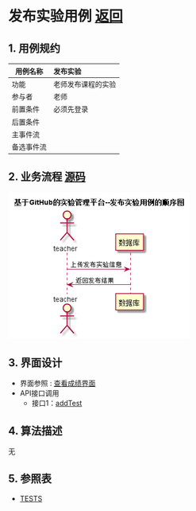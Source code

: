 # 发布实验用例 [返回](../README.md)
## 1. 用例规约

|用例名称|发布实验|
|-------|:-------------|
|功能|老师发布课程的实验|
|参与者|老师|
|前置条件|必须先登录|
|后置条件| |
|主事件流| |
|备选事件流| |

## 2. 业务流程 [源码](../src/发布实验.puml)
![sequence1](../images/发布实验.png) 

## 3. 界面设计
- 界面参照 : [查看成绩界面](../ui/fbtest.html)
- API接口调用
    - 接口1：[addTest](../impl/发布实验接口.md)


## 4. 算法描述
无

## 5. 参照表
- [TESTS](../数据库设计.md/TESTS)
